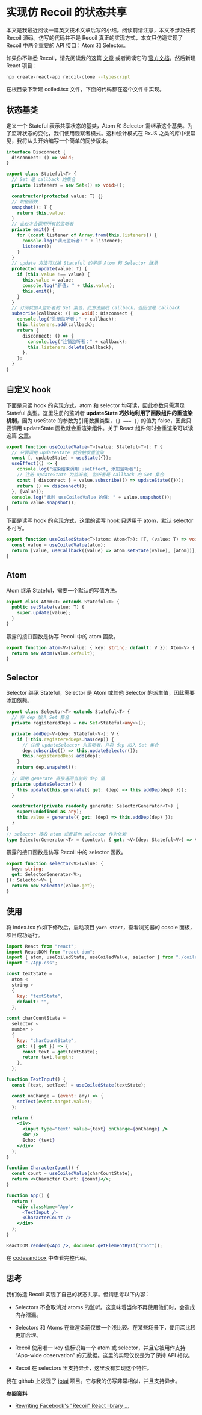 # 实现仿 Recoil 的状态共享


本文是我最近阅读一篇英文技术文章后写的小结。阅读前请注意，本文不涉及任何 Recoil 源码。仿写的代码并不是 Recoil 真正的实现方式，本文只仿造实现了 Recoil 中两个重要的 API 接口：Atom 和 Selector。

如果你不熟悉 Recoil，请先阅读我的这篇 [文章](https://111hunter.github.io/2020-07-27-recoil/) 或者阅读它的 [官方文档](https://recoiljs.org/)。然后新建 React 项目：

```bash
npx create-react-app recoil-clone --typescript
```

在根目录下新建 coiled.tsx 文件，下面的代码都在这个文件中实现。

## 状态基类

定义一个 Stateful 表示共享状态的基类，Atom 和 Selector 需继承这个基类。为了监听状态的变化，我们使用观察者模式。这种设计模式在 RxJS 之类的库中很常见，我将从头开始编写一个简单的同步版本。

```ts
interface Disconnect {
  disconnect: () => void;
}

export class Stateful<T> {
  // Set 是 callback 的集合
  private listeners = new Set<() => void>();

  constructor(protected value: T) {}
  // 取值函数
  snapshot(): T {
    return this.value;
  }
  // 此处才会调用所有的监听者
  private emit() {
    for (const listener of Array.from(this.listeners)) {
      console.log("调用监听者: " + listener);
      listener();
    }
  }
  // update 方法可以被 Stateful 的子类 Atom 和 Selector 继承
  protected update(value: T) {
    if (this.value !== value) {
      this.value = value;
      console.log("新值: " + this.value);
      this.emit();
    }
  }
  // 订阅就加入监听者的 Set 集合，此方法接收 callback，返回也是 callback
  subscribe(callback: () => void): Disconnect {
    console.log("注册监听者：" + callback);
    this.listeners.add(callback);
    return {
      disconnect: () => {
        console.log("注销监听者：" + callback);
        this.listeners.delete(callback);
      },
    };
  }
}
```

## 自定义 hook

下面是只读 hook 的实现方式。atom 和 selector 均可读，因此参数只需满足 Stateful 类型。这里注册的监听者 **updateState 巧妙地利用了函数组件的重渲染机制**，因为 useState 的参数为引用数据类型，`{} === {}` 的值为 false，因此只要调用 updateState 函数就会重渲染组件。关于 React 组件何时会重渲染可以读这篇 [文章](https://juejin.im/post/6886766652667461646)。

```ts
export function useCoiledValue<T>(value: Stateful<T>): T {
  // 只要调用 updateState 就会触发重渲染
  const [, updateState] = useState({});
  useEffect(() => {
    console.log("渲染结束调用 useEffect, 添加监听者");
    // 注册 updateState 为监听者, 监听者是 callback 的 Set 集合
    const { disconnect } = value.subscribe(() => updateState({}));
    return () => disconnect();
  }, [value]);
  console.log("此时 useCoiledValue 的值: " + value.snapshot());
  return value.snapshot();
}
```

下面是读写 hook 的实现方式，这里的读写 hook 只适用于 atom，默认 selector 不可写。

```ts
export function useCoiledState<T>(atom: Atom<T>): [T, (value: T) => void] {
  const value = useCoiledValue(atom);
  return [value, useCallback((value) => atom.setState(value), [atom])];
}
```

## Atom

Atom 继承 Stateful，需要一个默认的写值方法。

```ts
export class Atom<T> extends Stateful<T> {
  public setState(value: T) {
    super.update(value);
  }
}
```

暴露的接口函数是仿写 Recoil 中的 atom 函数。

```ts
export function atom<V>(value: { key: string; default: V }): Atom<V> {
  return new Atom(value.default);
}
```

## Selector

Selector 继承 Stateful，Selector 是 Atom 或其他 Selector 的派生值，因此需要添加依赖。

```ts
export class Selector<T> extends Stateful<T> {
  // 将 dep 加入 Set 集合
  private registeredDeps = new Set<Stateful<any>>();

  private addDep<V>(dep: Stateful<V>): V {
    if (!this.registeredDeps.has(dep)) {
      // 注册 updateSelector 为监听者，并将 dep 加入 Set 集合
      dep.subscribe(() => this.updateSelector());
      this.registeredDeps.add(dep);
    }
    return dep.snapshot();
  }
  // 调用 generate 直接返回当前的 dep 值
  private updateSelector() {
    this.update(this.generate({ get: (dep) => this.addDep(dep) }));
  }

  constructor(private readonly generate: SelectorGenerator<T>) {
    super(undefined as any);
    this.value = generate({ get: (dep) => this.addDep(dep) });
  }
}
// selector 接收 atom 或者其他 selector 作为依赖
type SelectorGenerator<T> = (context: { get: <V>(dep: Stateful<V>) => V }) => T;
```

暴露的接口函数是仿写 Recoil 中的 selector 函数。

```ts
export function selector<V>(value: {
  key: string;
  get: SelectorGenerator<V>;
}): Selector<V> {
  return new Selector(value.get);
}
```

## 使用

将 index.tsx 作如下修改后，启动项目 `yarn start`，查看浏览器的 cosole 面板，项目成功运行。

```jsx
import React from "react";
import ReactDOM from "react-dom";
import { atom, useCoiledState, useCoiledValue, selector } from "./coiled";
import "./App.css";

const textState =
  atom <
  string >
  {
    key: "textState",
    default: "",
  };

const charCountState =
  selector <
  number >
  {
    key: "charCountState",
    get: ({ get }) => {
      const text = get(textState);
      return text.length;
    },
  };

function TextInput() {
  const [text, setText] = useCoiledState(textState);

  const onChange = (event: any) => {
    setText(event.target.value);
  };

  return (
    <div>
      <input type="text" value={text} onChange={onChange} />
      <br />
      Echo: {text}
    </div>
  );
}

function CharacterCount() {
  const count = useCoiledValue(charCountState);
  return <>Character Count: {count}</>;
}

function App() {
  return (
    <div className="App">
      <TextInput />
      <CharacterCount />
    </div>
  );
}

ReactDOM.render(<App />, document.getElementById("root"));
```

在 [codesandbox](https://codesandbox.io/s/patient-worker-ksv85) 中查看完整代码。

## 思考

我们仿造 Recoil 实现了自己的状态共享。但请思考以下内容：

- Selectors 不会取消对 atoms 的监听。这意味着当你不再使用他们时，会造成内存泄漏。

- Selectors 和 Atoms 在重渲染前仅做一个浅比较。在某些场景下，使用深比较更加合理。

- Recoil 使用唯一 key 值标识每一个 atom 或 selector，并且它被用作支持 “App-wide observation” 的元数据。这里的实现仅仅是为了保持 API 相似。

- Recoil 在 selectors 里支持异步，这里没有实现这个特性。

我在 github 上发现了 [jotai](https://github.com/pmndrs/jotai) 项目。它与我的仿写非常相似，并且支持异步。

**参阅资料**

- [Rewriting Facebook's "Recoil" React library ...](https://bennetthardwick.com/blog/recoil-js-clone-from-scratch-in-100-lines/)

